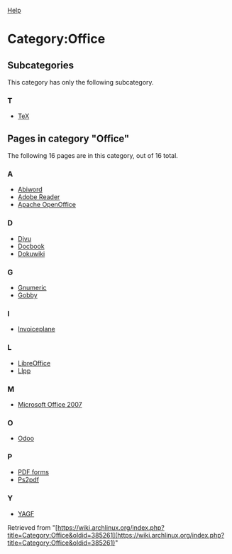 [Help](//www.mediawiki.org/wiki/Special:MyLanguage/Help:Categories)

# Category:Office

## Subcategories

This category has only the following subcategory.

### T

*   [TeX](/index.php/Category:TeX "Category:TeX")

## Pages in category "Office"

The following 16 pages are in this category, out of 16 total.

### A

*   [Abiword](/index.php/Abiword "Abiword")
*   [Adobe Reader](/index.php/Adobe_Reader "Adobe Reader")
*   [Apache OpenOffice](/index.php/Apache_OpenOffice "Apache OpenOffice")

### D

*   [Djvu](/index.php/Djvu "Djvu")
*   [Docbook](/index.php/Docbook "Docbook")
*   [Dokuwiki](/index.php/Dokuwiki "Dokuwiki")

### G

*   [Gnumeric](/index.php/Gnumeric "Gnumeric")
*   [Gobby](/index.php/Gobby "Gobby")

### I

*   [Invoiceplane](/index.php/Invoiceplane "Invoiceplane")

### L

*   [LibreOffice](/index.php/LibreOffice "LibreOffice")
*   [Llpp](/index.php/Llpp "Llpp")

### M

*   [Microsoft Office 2007](/index.php/Microsoft_Office_2007 "Microsoft Office 2007")

### O

*   [Odoo](/index.php/Odoo "Odoo")

### P

*   [PDF forms](/index.php/PDF_forms "PDF forms")
*   [Ps2pdf](/index.php/Ps2pdf "Ps2pdf")

### Y

*   [YAGF](/index.php/YAGF "YAGF")

Retrieved from "[https://wiki.archlinux.org/index.php?title=Category:Office&oldid=385261](https://wiki.archlinux.org/index.php?title=Category:Office&oldid=385261)"